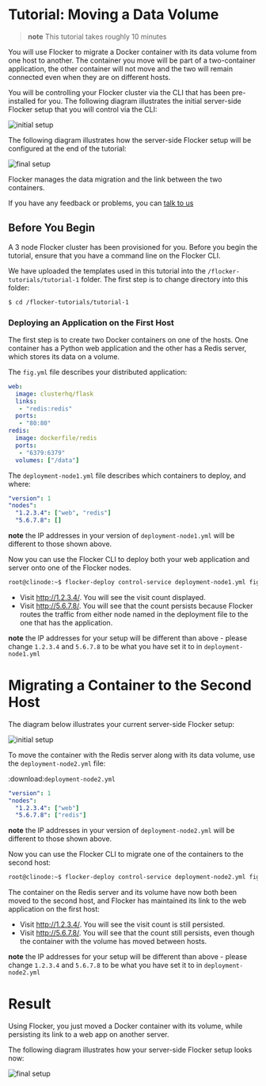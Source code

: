 # Tutorial: Moving a Data Volume

> **note** This tutorial takes roughly 10 minutes

You will use Flocker to migrate a Docker container with its data volume from one host to another.
The container you move will be part of a two-container application, the other container will not move and the two will remain connected even when they are on different hosts.

You will be controlling your Flocker cluster via the CLI that has been pre-installed for you.
The following diagram illustrates the initial server-side Flocker setup that you will control via the CLI:

![initial setup](./images/flocker-tutorial-initial-setup.svg "In the initial server-side Flocker setup there are two servers, one of which has two Docker containers running; one container is a running a web application, the other has a Redis database with a volume.")

The following diagram illustrates how the server-side Flocker setup will be configured at the end of the tutorial:

![final setup](./images/flocker-tutorial-final-setup.svg "Following the completion of this tutorial the server-side Flocker setup will be configured with the web application still running within a container on the first server, while the Redis server with a volume is running on the second server.")

Flocker manages the data migration and the link between the two containers.

If you have any feedback or problems, you can [talk to us](https://clusterhq.com/about/)

## Before You Begin
A 3 node Flocker cluster has been provisioned for you.  Before you begin the tutorial, ensure that you have a command line on the Flocker CLI.

We have uploaded the templates used in this tutorial into the `/flocker-tutorials/tutorial-1` folder.  The first step is to change directory into this folder:

```bash
$ cd /flocker-tutorials/tutorial-1
```

### Deploying an Application on the First Host
The first step is to create two Docker containers on one of the hosts.
One container has a Python web application and the other has a Redis server, which stores its data on a volume.

The `fig.yml` file describes your distributed application:

```yaml
web:
  image: clusterhq/flask
  links:
   - "redis:redis"
  ports:
   - "80:80"
redis:
  image: dockerfile/redis
  ports:
   - "6379:6379"
  volumes: ["/data"]
```

The `deployment-node1.yml` file describes which containers to deploy, and where:

```yaml
"version": 1
"nodes":
  "1.2.3.4": ["web", "redis"]
  "5.6.7.8": []

```

**note** the IP addresses in your version of `deployment-node1.yml` will be different to those shown above.

Now you can use the Flocker CLI to deploy both your web application and server onto one of the Flocker nodes.

```bash
root@clinode:~$ flocker-deploy control-service deployment-node1.yml fig.yml
```

* Visit http://1.2.3.4/.
  You will see the visit count displayed.
* Visit http://5.6.7.8/.
  You will see that the count persists because Flocker routes the traffic from either node named in the deployment file to the one that has the application.

**note** the IP addresses for your setup will be different than above - please change `1.2.3.4` and `5.6.7.8` to be what you have set it to in `deployment-node1.yml`

Migrating a Container to the Second Host
========================================

The diagram below illustrates your current server-side Flocker setup:

![initial setup](images/flocker-tutorial-initial-setup.svg "In the server-side Flocker setup there are two servers, one of which has two Docker containers running; one container is a running a web application, the other has a Redis database with a volume.")

To move the container with the Redis server along with its data volume, use the `deployment-node2.yml` file:

:download:`deployment-node2.yml`

```yaml
"version": 1
"nodes":
  "1.2.3.4": ["web"]
  "5.6.7.8": ["redis"]
```

**note** the IP addresses in your version of `deployment-node2.yml` will be different to those shown above.

Now you can use the Flocker CLI to migrate one of the containers to the second host:

```bash
root@clinode:~$ flocker-deploy control-service deployment-node2.yml fig.yml
```

The container on the Redis server and its volume have now both been moved to the second host, and Flocker has maintained its link to the web application on the first host:

* Visit http://1.2.3.4/.
  You will see the visit count is still persisted.
* Visit http://5.6.7.8/.
  You will see that the count still persists, even though the container with the volume has moved between hosts.

**note** the IP addresses for your setup will be different than above - please change `1.2.3.4` and `5.6.7.8` to be what you have set it to in `deployment-node2.yml`

Result
======

Using Flocker, you just moved a Docker container with its volume, while persisting its link to a web app on another server.

The following diagram illustrates how your server-side Flocker setup looks now:

![final setup](images/flocker-tutorial-final-setup.svg "The web application is still running within a container on the first server, while the Redis server with a volume is now running on the second server.")